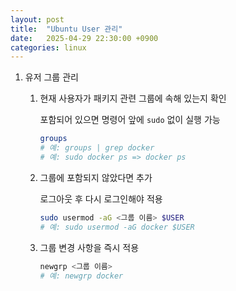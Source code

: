 ```yaml
---
layout: post
title:  "Ubuntu User 관리"
date:   2025-04-29 22:30:00 +0900
categories: linux
---
```

1. 유저 그룹 관리

	1. 현재 사용자가 패키지 관련 그룹에 속해 있는지 확인

		포함되어 있으면 명령어 앞에 `sudo` 없이 실행 가능

		```bash
		groups
		# 예: groups | grep docker
		# 예: sudo docker ps => docker ps
		```

	2. 그룹에 포함되지 않았다면 추가  

		로그아웃 후 다시 로그인해야 적용

		```bash
		sudo usermod -aG <그룹 이름> $USER
		# 예: sudo usermod -aG docker $USER
		```

	3. 그룹 변경 사항을 즉시 적용

		```bash
		newgrp <그룹 이름>
		# 예: newgrp docker
		```
